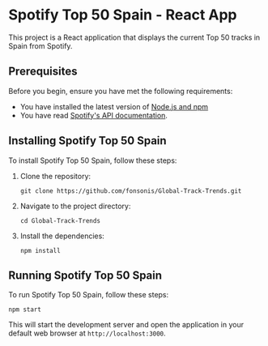 # Spotify Top 50 Spain - React App

This project is a React application that displays the current Top 50 tracks in Spain from Spotify.

## Prerequisites

Before you begin, ensure you have met the following requirements:
* You have installed the latest version of [Node.js and npm](https://nodejs.org/)
* You have read [Spotify's API documentation](https://developer.spotify.com/documentation/web-api/).

## Installing Spotify Top 50 Spain

To install Spotify Top 50 Spain, follow these steps:

1. Clone the repository:
   ```
   git clone https://github.com/fonsonis/Global-Track-Trends.git
   ```
2. Navigate to the project directory:
   ```
   cd Global-Track-Trends
   ```
3. Install the dependencies:
   ```
   npm install
   ```

## Running Spotify Top 50 Spain

To run Spotify Top 50 Spain, follow these steps:

```
npm start
```

This will start the development server and open the application in your default web browser at `http://localhost:3000`.
